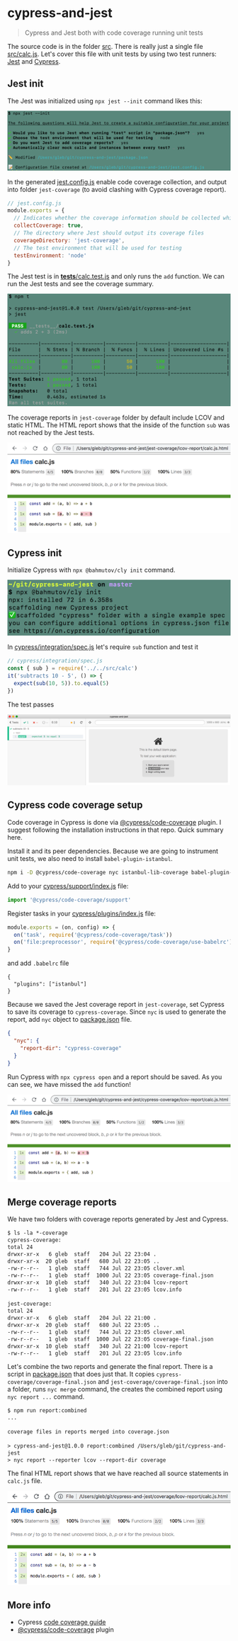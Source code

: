# cypress-and-jest
> Cypress and Jest both with code coverage running unit tests

The source code is in the folder [src](src). There is really just a single file [src/calc.js](src/calc.js). Let's cover this file with unit tests by using two test runners: [Jest](https://jestjs.io/) and [Cypress](https://www.cypress.io).

## Jest init

The Jest was initialized using `npx jest --init` command likes this:

![Jest init](images/jest-init.png)

In the generated [jest.config.js](jest.config.js) enable code coverage collection, and output into folder `jest-coverage` (to avoid clashing with Cypress coverage report).

```js
// jest.config.js
module.exports = {
  // Indicates whether the coverage information should be collected while executing the test
  collectCoverage: true,
  // The directory where Jest should output its coverage files
  coverageDirectory: 'jest-coverage',
  // The test environment that will be used for testing
  testEnvironment: 'node'
}
```

The Jest test is in [__tests__/calc.test.js](__tests__/calc.test.js) and only runs the `add` function. We can run the Jest tests and see the coverage summary.

![Jest test](images/jest-test.png)

The coverage reports in `jest-coverage` folder by default include LCOV and static HTML. The HTML report shows that the inside of the function `sub` was not reached by the Jest tests.

![Jest coverage](images/jest-coverage.png)

## Cypress init

Initialize Cypress with `npx @bahmutov/cly init` command.

![Cypress init](images/cypress-init.png)

In [cypress/integration/spec.js](cypress/integration/spec.js) let's require `sub` function and test it

```js
// cypress/integration/spec.js
const { sub } = require('../../src/calc')
it('subtracts 10 - 5', () => {
  expect(sub(10, 5)).to.equal(5)
})
```

The test passes

![Cypress test](images/cypress-test.png)

## Cypress code coverage setup

Code coverage in Cypress is done via [@cypress/code-coverage](https://github.com/cypress-io/code-coverage) plugin. I suggest following the installation instructions in that repo. Quick summary here.

Install it and its peer dependencies. Because we are going to instrument unit tests, we also need to install `babel-plugin-istanbul`.

```sh
npm i -D @cypress/code-coverage nyc istanbul-lib-coverage babel-plugin-istanbul
```

Add to your [cypress/support/index.js](cypress/support/index.js) file:

```js
import '@cypress/code-coverage/support'
```

Register tasks in your [cypress/plugins/index.js](cypress/plugins/index.js) file:

```js
module.exports = (on, config) => {
  on('task', require('@cypress/code-coverage/task'))
  on('file:preprocessor', require('@cypress/code-coverage/use-babelrc'))
}
```

and add `.babelrc` file

```
{
  "plugins": ["istanbul"]
}
```

Because we saved the Jest coverage report in `jest-coverage`, set Cypress to save its coverage to `cypress-coverage`. Since `nyc` is used to generate the report, add `nyc` object to [package.json](package.json) file.

```json
{
  "nyc": {
    "report-dir": "cypress-coverage"
  }
}
```

Run Cypress with `npx cypress open` and a report should be saved. As you can see, we have missed the `add` function!

![Cypress coverage](images/cypress-coverage.png)

## Merge coverage reports

We have two folders with coverage reports generated by Jest and Cypress.

```text
$ ls -la *-coverage
cypress-coverage:
total 24
drwxr-xr-x   6 gleb  staff   204 Jul 22 23:04 .
drwxr-xr-x  20 gleb  staff   680 Jul 22 23:05 ..
-rw-r--r--   1 gleb  staff   744 Jul 22 23:05 clover.xml
-rw-r--r--   1 gleb  staff  1000 Jul 22 23:05 coverage-final.json
drwxr-xr-x  10 gleb  staff   340 Jul 22 23:04 lcov-report
-rw-r--r--   1 gleb  staff   201 Jul 22 23:05 lcov.info

jest-coverage:
total 24
drwxr-xr-x   6 gleb  staff   204 Jul 22 21:00 .
drwxr-xr-x  20 gleb  staff   680 Jul 22 23:05 ..
-rw-r--r--   1 gleb  staff   744 Jul 22 23:05 clover.xml
-rw-r--r--   1 gleb  staff  1000 Jul 22 23:05 coverage-final.json
drwxr-xr-x  10 gleb  staff   340 Jul 22 21:00 lcov-report
-rw-r--r--   1 gleb  staff   201 Jul 22 23:05 lcov.info
```

Let's combine the two reports and generate the final report. There is a script in [package.json](package.json) that does just that. It copies `cypress-coverage/coverage-final.json` and `jest-coverage/coverage-final.json` into a folder, runs `nyc merge` command, the creates the combined report using `nyc report ...` command.

```shell
$ npm run report:combined
...

coverage files in reports merged into coverage.json

> cypress-and-jest@1.0.0 report:combined /Users/gleb/git/cypress-and-jest
> nyc report --reporter lcov --report-dir coverage
```

The final HTML report shows that we have reached all source statements in `calc.js` file.

![Merged report](images/merged-report.png)

## More info

- Cypress [code coverage guide](https://on.cypress.io/code-coverage)
- [@cypress/code-coverage](https://github.com/cypress-io/code-coverage) plugin
